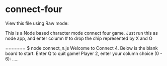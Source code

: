 # connect-four

View this file using Raw mode:


This is a Node based character mode connect four game.
Just run this as node app, and enter column # to drop the chip represented by X and O

=======
$ node connect_n.js
Welcome to Connect 4.  Below is the blank board to start.
Enter Q to quit game!
Player 2, enter your column choice (0 - 6):
.....
